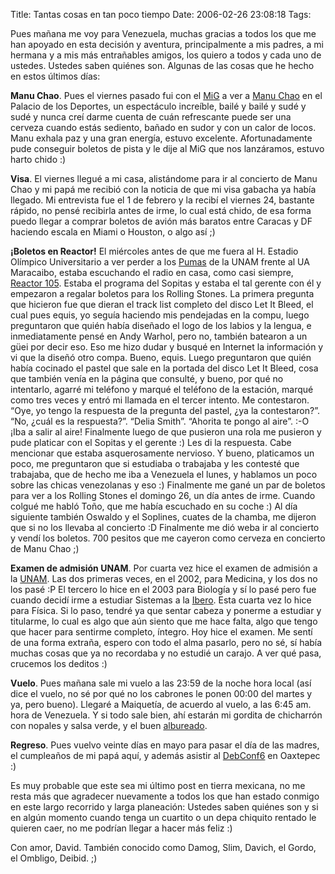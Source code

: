 Title: Tantas cosas en tan poco tiempo
Date: 2006-02-26 23:08:18
Tags: 

<p>Pues mañana me voy para Venezuela, muchas gracias a todos los que me han apoyado en esta decisión y aventura, principalmente a mis padres, a mi hermana y a mis más entrañables amigos, los quiero a todos y cada uno de ustedes. Ustedes saben quiénes son. Algunas de las cosas que he hecho en estos últimos días:</p>

<p><strong>Manu Chao</strong>. Pues el viernes pasado fui con el <a target="_blank" href="http://www.mig-29.net/">MiG</a> a ver a <a target="_blank" href="http://en.wikipedia.org/wiki/Manu%20Chao">Manu Chao</a> en el Palacio de los Deportes, un espectáculo increíble, bailé y bailé y sudé y sudé y nunca creí darme cuenta de cuán refrescante puede ser una cerveza cuando estás sediento, bañado en sudor y con un calor de locos. Manu exhala paz y una gran energía, estuvo excelente. Afortunadamente pude conseguir boletos de pista y le dije al MiG que nos lanzáramos, estuvo harto chido :)</p>

<p><strong>Visa</strong>. El viernes llegué a mi casa, alistándome para ir al concierto de Manu Chao y mi papá me recibió con la noticia de que mi visa gabacha ya había llegado. Mi entrevista fue el 1 de febrero y la recibí el viernes 24, bastante rápido, no pensé recibirla antes de irme, lo cual está chido, de esa forma puedo llegar a comprar boletos de avión más baratos entre Caracas y DF haciendo escala en Miami o Houston, o algo así ;)</p>

<p><strong>¡Boletos en Reactor!</strong> El miércoles antes de que me fuera al H. Estadio Olímpico Universitario a ver perder a los <a target="_blank" href="http://www.pumasunam.com.mx">Pumas</a> de la UNAM frente al UA Maracaibo, estaba escuchando el radio en casa, como casi siempre, <a target="_blank" href="http://www.reactor105.com.mx">Reactor 105</a>. Estaba el programa del Sopitas y estaba el tal gerente con él y empezaron a regalar boletos para los Rolling Stones. La primera pregunta que hicieron fue que dieran el track list completo del disco Let It Bleed, el cual pues equis, yo seguía haciendo mis pendejadas en la compu, luego preguntaron que quién había diseñado el logo de los labios y la lengua, e inmediatamente pensé en Andy Warhol, pero no, también batearon a un güei por decir eso. Eso me hizo dudar y busqué en Internet la información y vi que la diseñó otro compa. Bueno, equis. Luego preguntaron que quién había cocinado el pastel que sale en la portada del disco Let It Bleed, cosa que también venía en la página que consulté, y bueno, por qué no intentarlo, agarré mi teléfono y marqué el teléfono de la estación, marqué como tres veces y entró mi llamada en el tercer intento. Me contestaron. &#8220;Oye, yo tengo la respuesta de la pregunta del pastel, ¿ya la contestaron?&#8221;. &#8220;No, ¿cuál es la respuesta?&#8221;. &#8220;Delia Smith&#8221;. &#8220;Ahorita te pongo al aire&#8221;. :-O ¡Iba a salir al aire! Finalmente luego de que pusieron una rola me pusieron y pude platicar con el Sopitas y el gerente :) Les di la respuesta. Cabe mencionar que estaba asquerosamente nervioso. Y bueno, platicamos un poco, me preguntaron que si estudiaba o trabajaba y les contesté que trabajaba, que de hecho me iba a Venezuela el lunes, y hablamos un poco sobre las chicas venezolanas y eso :) Finalmente me gané un par de boletos para ver a los Rolling Stones el domingo 26, un día antes de irme. Cuando colgué me habló Toño, que me había escuchado en su coche :) Al día siguiente también Oswaldo y el Soplines, cuates de la chamba, me dijeron que si no los llevaba al concierto :D Finalmente me dió weba ir al concierto y vendí los boletos. 700 pesitos que me cayeron como cerveza en concierto de Manu Chao ;)</p>

<p><strong>Examen de admisión UNAM</strong>. Por cuarta vez hice el examen de admisión a la <a target="_blank" href="http://www.escolar.unam.mx">UNAM</a>. Las dos primeras veces, en el 2002, para Medicina, y los dos no los pasé :P El tercero lo hice en el 2003 para Biología y sí lo pasé pero fue cuando decidí irme a estudiar Sistemas a la <a target="_blank" href="http://www.uia.mx">Ibero</a>. Esta cuarta vez lo hice para Física. Si lo paso, tendré ya que sentar cabeza y ponerme a estudiar y titularme, lo cual es algo que aún siento que me hace falta, algo que tengo que hacer para sentirme completo, íntegro. Hoy hice el examen. Me sentí de una forma extraña, espero con todo el alma pasarlo, pero no sé, sí había muchas cosas que ya no recordaba y no estudié un carajo. A ver qué pasa, crucemos los deditos :)</p>

<p><strong>Vuelo</strong>. Pues mañana sale mi vuelo a las 23:59 de la noche hora local (así dice el vuelo, no sé por qué no los cabrones le ponen 00:00 del martes y ya, pero bueno). Llegaré a Maiquetía, de acuerdo al vuelo, a las 6:45 am. hora de Venezuela. Y si todo sale bien, ahí estarán mi gordita de chicharrón con nopales y salsa verde, y el buen <a target="_blank" href="http://bureado.com.ve">albureado</a>.</p>

<p><strong>Regreso</strong>. Pues vuelvo veinte días en mayo para pasar el día de las madres, el cumpleaños de mi papá aquí, y además asistir al <a target="_blank" href="http://www.debconf.org/">DebConf6</a> en Oaxtepec :)</p>

<p>Es muy probable que este sea mi último post en tierra mexicana, no me resta más que agradecer nuevamente a todos los que han estado conmigo en este largo recorrido y larga planeación: Ustedes saben quiénes son y si en algún momento cuando tenga un cuartito o un depa chiquito rentado le quieren caer, no me podrían llegar a hacer más feliz :)</p>

<p>Con amor, David. También conocido como Damog, Slim, Davich, el Gordo, el Ombligo, Deibid. ;)</p>
